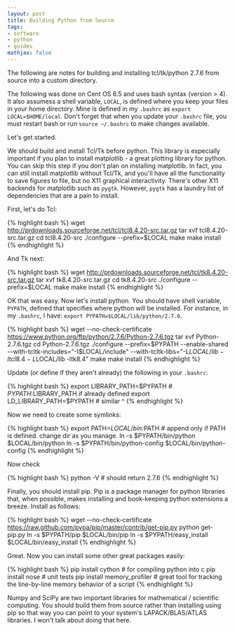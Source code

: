 ```yaml
---
layout: post
title: Building Python from Source
tags:
- software
- python
- guides
mathjax: false
---
```


The following are notes for building and installing tcl/tk/python 2.7.6 from source into a custom directory.

The following was done on Cent OS 6.5 and uses bash syntax (version > 4). It also assumess a shell variable, `LOCAL`, is defined where you keep your files in your home directory. Mine is defined in my `.bashrc` as `export LOCAL=$HOME/local`. Don't forget that when you update your `.bashrc` file, you must restart bash or run `source ~/.bashrc` to make changes available.

Let's get started.

We should build and install Tcl/Tk before python. This library is especially important if you plan to install matplotlib - a great plotting library for python. You can skip this step if you don't plan on installing matplotlib. In fact, you can still install matplotlib without Tcl/Tk, and you'll have all the functionality to save figures to file, but no X11 graphical interactivity. There's other X11 backends for matplotlib such as `pygtk`. However, `pygtk` has a laundry list of dependencies that are a pain to install.

First, let's do Tcl:

{% highlight bash %}
wget http://prdownloads.sourceforge.net/tcl/tcl8.4.20-src.tar.gz
tar xvf tcl8.4.20-src.tar.gz
cd tcl8.4.20-src
./configure --prefix=$LOCAL
make
make install
{% endhighlight %}

And Tk next:

{% highlight bash %}
wget http://prdownloads.sourceforge.net/tcl/tk8.4.20-src.tar.gz
tar xvf tk8.4.20-src.tar.gz
cd tk8.4.20-src
./configure --prefix=$LOCAL
make
make install
{% endhighlight %}

OK that was easy. Now let's install python. You should have shell variable, `PYPATH`, defined that specifies where python will be installed. For instance, in my `.bashrc`, I have: `export PYPATH=$LOCAL/lib/python/2.7.6`.

{% highlight bash %}
wget --no-check-certificate https://www.python.org/ftp/python/2.7.6/Python-2.7.6.tgz
tar xvf Python-2.7.6.tgz
cd Python-2.7.6.tgz
./configure --prefix=$PYPATH --enable-shared --with-tcltk-includes="-I$LOCAL/include" --with-tcltk-libs="-L$LOCAL/lib -ltcl8.4 -L$LOCAL/lib -ltk8.4"
make
make install
{% endhighlight %}


Update (or define if they aren't already) the following in your `.bashrc`:

{% highlight bash %}
export LIBRARY_PATH=$PYPATH # $PYPATH:$LIBRARY_PATH if already defined
export LD_LIBRARY_PATH=$PYPATH # similar ^
{% endhighlight %}

Now we need to create some symlinks:

{% highlight bash %}
export PATH=$LOCAL/bin:$PATH # append only if PATH is defined. change dir as you manage.
ln -s $PYPATH/bin/python $LOCAL/bin/python
ln -s $PYPATH/bin/python-config $LOCAL/bin/python-config
{% endhighlight %}

Now check

{% highlight bash %}
python -V # should return 2.7.6
{% endhighlight %}

Finally, you should install pip. Pip is a package manager for python libraries that, when possible, makes installing and book-keeping python extensions a breeze. Install as follows:

{% highlight bash %}
wget --no-check-certificate https://raw.github.com/pypa/pip/master/contrib/get-pip.py
python get-pip.py
ln -s $PYPATH/pip $LOCAL/bin/pip
ln -s $PYPATH/easy_install $LOCAL/bin/easy_install
{% endhighlight %}

Great. Now you can install some other great packages easily:

{% highlight bash %}
pip install cython # for compiling python into c
pip install nose # unit tests
pip install memory_profiler # great tool for tracking the line-by-line memory behavior of a script
{% endhighlight %}

Numpy and SciPy are two important libraries for mathematical / scientific computing. You should build them from source rather than installing using pip so that way you can point to your system's LAPACK/BLAS/ATLAS libraries. I won't talk about doing that here.
